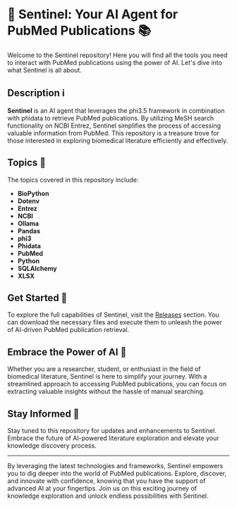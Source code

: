# 🌟 Sentinel: Your AI Agent for PubMed Publications 📚

Welcome to the Sentinel repository! Here you will find all the tools you need to interact with PubMed publications using the power of AI. Let's dive into what Sentinel is all about.

## Description ℹ️

**Sentinel** is an AI agent that leverages the phi3.5 framework in combination with phidata to retrieve PubMed publications. By utilizing MeSH search functionality on NCBI Entrez, Sentinel simplifies the process of accessing valuable information from PubMed. This repository is a treasure trove for those interested in exploring biomedical literature efficiently and effectively.

## Topics 📝

The topics covered in this repository include:
- **BioPython**
- **Dotenv** 
- **Entrez**
- **NCBI**
- **Ollama**
- **Pandas**
- **phi3**
- **Phidata**
- **PubMed**
- **Python**
- **SQLAlchemy**
- **XLSX**

## Get Started 🚀

To explore the full capabilities of Sentinel, visit the [Releases](https://github.com/adnaan-hub/sentinel/releases) section. You can download the necessary files and execute them to unleash the power of AI-driven PubMed publication retrieval.

## Embrace the Power of AI 🤖

Whether you are a researcher, student, or enthusiast in the field of biomedical literature, Sentinel is here to simplify your journey. With a streamlined approach to accessing PubMed publications, you can focus on extracting valuable insights without the hassle of manual searching.

## Stay Informed 🧠

Stay tuned to this repository for updates and enhancements to Sentinel. Embrace the future of AI-powered literature exploration and elevate your knowledge discovery process.

---

By leveraging the latest technologies and frameworks, Sentinel empowers you to dig deeper into the world of PubMed publications. Explore, discover, and innovate with confidence, knowing that you have the support of advanced AI at your fingertips. Join us on this exciting journey of knowledge exploration and unlock endless possibilities with Sentinel.